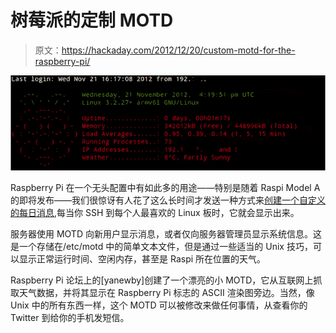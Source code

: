 # 树莓派的定制 MOTD

> 原文：<https://hackaday.com/2012/12/20/custom-motd-for-the-raspberry-pi/>

![motd](img/e853a00d1a73346b5873ae154c2e7ec9.png)

Raspberry Pi 在一个无头配置中有如此多的用途——特别是随着 Raspi Model A 的即将发布——我们很惊讶有人花了这么长时间才发送一种方式来[创建一个自定义的每日消息](http://www.raspberrypi.org/phpBB3/viewtopic.php?t=23440),每当你 SSH 到每个人最喜欢的 Linux 板时，它就会显示出来。

服务器使用 MOTD 向新用户显示消息，或者仅向服务器管理员显示系统信息。这是一个存储在/etc/motd 中的简单文本文件，但是通过一些适当的 Unix 技巧，可以显示正常运行时间、空闲内存，甚至是 Raspi 所在位置的天气。

Raspberry Pi 论坛上的[yanewby]创建了一个漂亮的小 MOTD，它从互联网上抓取天气数据，并将其显示在 Raspberry Pi 标志的 ASCII 渲染图旁边。当然，像 Unix 中的所有东西一样，这个 MOTD 可以被修改来做任何事情，从查看你的 Twitter 到给你的手机发短信。